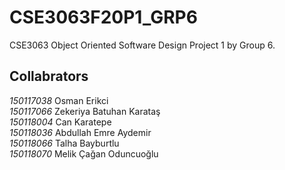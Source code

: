 # CSE3063F20P1_GRP6
CSE3063 Object Oriented Software Design Project 1 by Group 6.

## Collabrators
*150117038* Osman Erikci   
*150117066* Zekeriya Batuhan Karataş  
*150118004* Can Karatepe  
*150118036* Abdullah Emre Aydemir  
*150118066* Talha Bayburtlu  
*150118070* Melik Çağan Oduncuoğlu  

